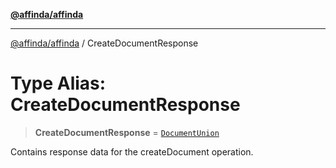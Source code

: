 [**@affinda/affinda**](../README.md)

***

[@affinda/affinda](../globals.md) / CreateDocumentResponse

# Type Alias: CreateDocumentResponse

> **CreateDocumentResponse** = [`DocumentUnion`](DocumentUnion.md)

Contains response data for the createDocument operation.
